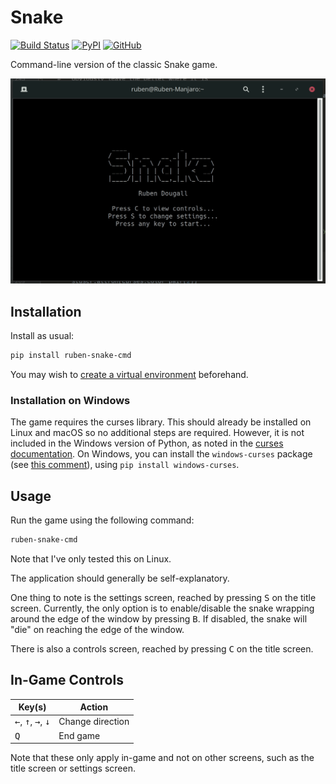 # Snake

[![Build Status](https://travis-ci.com/Ruben9922/snake-cmd.svg?branch=master)](https://travis-ci.com/Ruben9922/snake-cmd)
[![PyPI](https://img.shields.io/pypi/v/ruben-snake-cmd)](https://pypi.org/project/ruben-snake-cmd/)
[![GitHub](https://img.shields.io/github/license/Ruben9922/snake-cmd)](https://github.com/Ruben9922/snake-cmd/blob/master/LICENSE)

Command-line version of the classic Snake game.

![GIF showing gameplay](https://raw.githubusercontent.com/Ruben9922/snake-cmd/master/screenshot1.gif)

## Installation

Install as usual:

```bash
pip install ruben-snake-cmd
```

You may wish to [create a virtual environment](https://docs.python.org/3/tutorial/venv.html#creating-virtual-environments) beforehand.

### Installation on Windows
The game requires the curses library. This should already be installed on Linux and macOS so no additional steps are required. However, it is not included in the Windows version of Python, as noted in the [curses documentation](https://docs.python.org/3.7/howto/curses.html#what-is-curses). On Windows, you can install the `windows-curses` package (see [this comment](https://gist.github.com/sanchitgangwar/2158089#gistcomment-3029530)), using `pip install windows-curses`.

## Usage
Run the game using the following command:
```bash
ruben-snake-cmd
```
Note that I've only tested this on Linux.

The application should generally be self-explanatory.

One thing to note is the settings screen, reached by pressing <kbd>S</kbd> on the title screen. Currently, the only option is to enable/disable the snake wrapping around the edge of the window by pressing <kbd>B</kbd>. If disabled, the snake will "die" on reaching the edge of the window.

There is also a controls screen, reached by pressing <kbd>C</kbd> on the title screen.

## In-Game Controls

| Key(s) | Action |
|-------------------------------------------------------|------------------|
| <kbd>←</kbd>, <kbd>↑</kbd>, <kbd>→</kbd>, <kbd>↓</kbd> | Change direction |
| <kbd>Q</kbd> | End game |

Note that these only apply in-game and not on other screens, such as the title screen or settings screen.
